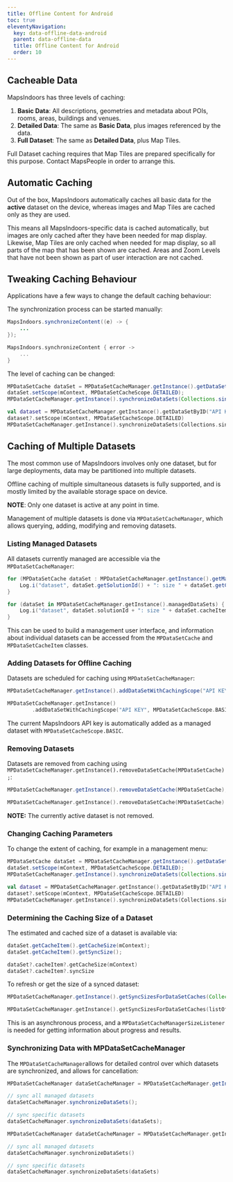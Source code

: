 ```yaml
---
title: Offline Content for Android
toc: true
eleventyNavigation:
  key: data-offline-data-android
  parent: data-offline-data
  title: Offline Content for Android
  order: 10
---
```


## Cacheable Data

MapsIndoors has three levels of caching:

1. **Basic Data**: All descriptions, geometries and metadata about POIs, rooms, areas, buildings and venues.
2. **Detailed Data**: The same as **Basic Data**, plus images referenced by the data.
3. **Full Dataset**: The same as **Detailed Data**, plus Map Tiles.

Full Dataset caching requires that Map Tiles are prepared specifically for this purpose.  Contact MapsPeople in order to arrange this.

## Automatic Caching

Out of the box, MapsIndoors automatically caches all basic data for the **active** dataset on the device, whereas images and Map Tiles are cached only as they are used.

This means all MapsIndoors-specific data is cached automatically, but images are only cached after they have been needed for map display. Likewise, Map Tiles are only cached when needed for map display, so all parts of the map that has been shown are cached.  Areas and Zoom Levels that have not been shown as part of user interaction are not cached.

## Tweaking Caching Behaviour

Applications have a few ways to change the default caching behaviour:

The synchronization process can be started manually:

<mi-tabs>
<mi-tab label="Java" tab-for="java"></mi-tab>
<mi-tab label="Kotlin" tab-for="kotlin"></mi-tab>
<mi-tab-panel id="java">

```java
MapsIndoors.synchronizeContent((e) -> {
    ...
});
```

</mi-tab-panel>
<mi-tab-panel id="kotlin">

```kotlin
MapsIndoors.synchronizeContent { error ->
    ...
}
```

</mi-tab-panel>
</mi-tabs>

The level of caching can be changed:

<mi-tabs>
<mi-tab label="Java" tab-for="java"></mi-tab>
<mi-tab label="Kotlin" tab-for="kotlin"></mi-tab>
<mi-tab-panel id="java">

```java
MPDataSetCache dataSet = MPDataSetCacheManager.getInstance().getDataSetByID("API KEY");
dataSet.setScope(mContext, MPDataSetCacheScope.DETAILED);
MPDataSetCacheManager.getInstance().synchronizeDataSets(Collections.singletonList(dataSet));
```

</mi-tab-panel>
<mi-tab-panel id="kotlin">

```kotlin
val dataset = MPDataSetCacheManager.getInstance().getDataSetByID("API KEY")
dataset?.setScope(mContext, MPDataSetCacheScope.DETAILED)
MPDataSetCacheManager.getInstance().synchronizeDataSets(Collections.singletonList(dataset))
```

</mi-tab-panel>
</mi-tabs>

## Caching of Multiple Datasets

The most common use of MapsIndoors involves only one dataset, but for large deployments, data may be partitioned into multiple datasets.

Offline caching of multiple simultaneous datasets is fully supported, and is mostly limited by the available storage space on device.

**NOTE**: Only one dataset is active at any point in time.

Management of multiple datasets is done via  `MPDataSetCacheManager`, which allows querying, adding, modifying and removing datasets.

### Listing Managed Datasets

All datasets currently managed are accessible via the `MPDataSetCacheManager`:

<mi-tabs>
<mi-tab label="Java" tab-for="java"></mi-tab>
<mi-tab label="Kotlin" tab-for="kotlin"></mi-tab>
<mi-tab-panel id="java">

```java
for (MPDataSetCache dataSet : MPDataSetCacheManager.getInstance().getManagedDataSets()) {
    Log.i("dataset", dataSet.getSolutionId() + ": size " + dataSet.getCacheItem().getSyncSize());
}
```

</mi-tab-panel>
<mi-tab-panel id="kotlin">

```kotlin
for (dataSet in MPDataSetCacheManager.getInstance().managedDataSets) {
    Log.i("dataset", dataSet.solutionId + ": size " + dataSet.cacheItem.syncSize)
}
```

</mi-tab-panel>
</mi-tabs>

This can be used to build a management user interface, and information about individual datasets can be accessed from the `MPDataSetCache` and `MPDataSetCacheItem` classes.

### Adding Datasets for Offline Caching

Datasets are scheduled for caching using  `MPDataSetCacheManager`:

<mi-tabs>
<mi-tab label="Java" tab-for="java"></mi-tab>
<mi-tab label="Kotlin" tab-for="kotlin"></mi-tab>
<mi-tab-panel id="java">

```java
MPDataSetCacheManager.getInstance().addDataSetWithCachingScope("API KEY", MPDataSetCacheScope.BASIC);
```

</mi-tab-panel>
<mi-tab-panel id="kotlin">

```kotlin
MPDataSetCacheManager.getInstance()
        .addDataSetWithCachingScope("API KEY", MPDataSetCacheScope.BASIC)
```

</mi-tab-panel>
</mi-tabs>

The current MapsIndoors API key is automatically added as a managed dataset with `MPDataSetCacheScope.BASIC`.

### Removing Datasets

Datasets are removed from caching using `MPDataSetCacheManager.getInstance().removeDataSetCache(MPDataSetCache);`:

<mi-tabs>
<mi-tab label="Java" tab-for="java"></mi-tab>
<mi-tab label="Kotlin" tab-for="kotlin"></mi-tab>
<mi-tab-panel id="java">

```java
MPDataSetCacheManager.getInstance().removeDataSetCache(MPDataSetCache);
```

</mi-tab-panel>
<mi-tab-panel id="kotlin">

```kotlin
MPDataSetCacheManager.getInstance().removeDataSetCache(MPDataSetCache)
```

</mi-tab-panel>
</mi-tabs>

**NOTE:** The currently active dataset is not removed.

### Changing Caching Parameters

To change the extent of caching, for example in a management menu:

<mi-tabs>
<mi-tab label="Java" tab-for="java"></mi-tab>
<mi-tab label="Kotlin" tab-for="kotlin"></mi-tab>
<mi-tab-panel id="java">

```java
MPDataSetCache dataSet = MPDataSetCacheManager.getInstance().getDataSetByID("API KEY");
dataSet.setScope(mContext, MPDataSetCacheScope.DETAILED);
MPDataSetCacheManager.getInstance().synchronizeDataSets(Collections.singletonList(dataSet));
```

</mi-tab-panel>
<mi-tab-panel id="kotlin">

```kotlin
val dataset = MPDataSetCacheManager.getInstance().getDataSetByID("API KEY")
dataset?.setScope(mContext, MPDataSetCacheScope.DETAILED)
MPDataSetCacheManager.getInstance().synchronizeDataSets(Collections.singletonList(dataset))
```

</mi-tab-panel>
</mi-tabs>

### Determining the Caching Size of a Dataset

The estimated and cached size of a dataset is available via:

<mi-tabs>
<mi-tab label="Java" tab-for="java"></mi-tab>
<mi-tab label="Kotlin" tab-for="kotlin"></mi-tab>
<mi-tab-panel id="java">

```java
dataSet.getCacheItem().getCacheSize(mContext);
dataSet.getCacheItem().getSyncSize();
```

</mi-tab-panel>
<mi-tab-panel id="kotlin">

```kotlin
dataSet?.cacheItem?.getCacheSize(mContext)
dataSet?.cacheItem?.syncSize
```

</mi-tab-panel>
</mi-tabs>

To refresh or get the size of a synced dataset:

<mi-tabs>
<mi-tab label="Java" tab-for="java"></mi-tab>
<mi-tab label="Kotlin" tab-for="kotlin"></mi-tab>
<mi-tab-panel id="java">

```java
MPDataSetCacheManager.getInstance().getSyncSizesForDataSetCaches(Collections.singletonList(dataSet), this);
```

</mi-tab-panel>
<mi-tab-panel id="kotlin">

```kotlin
MPDataSetCacheManager.getInstance().getSyncSizesForDataSetCaches(listOf(dataSet), this)
```

</mi-tab-panel>
</mi-tabs>

This is an asynchronous process, and a `MPDataSetCacheManagerSizeListener` is needed for getting information about progress and results.

### Synchronizing Data with MPDataSetCacheManager

The `MPDataSetCacheManager`allows for detailed control over which datasets are synchronized, and allows for cancellation:

<mi-tabs>
<mi-tab label="Java" tab-for="java"></mi-tab>
<mi-tab label="Kotlin" tab-for="kotlin"></mi-tab>
<mi-tab-panel id="java">

```java
MPDataSetCacheManager dataSetCacheManager = MPDataSetCacheManager.getInstance();

// sync all managed datasets
dataSetCacheManager.synchronizeDataSets();

// sync specific datasets
dataSetCacheManager.synchronizeDataSets(dataSets);
```

</mi-tab-panel>
<mi-tab-panel id="kotlin">

```kotlin
MPDataSetCacheManager dataSetCacheManager = MPDataSetCacheManager.getInstance();

// sync all managed datasets
dataSetCacheManager.synchronizeDataSets()

// sync specific datasets
dataSetCacheManager.synchronizeDataSets(dataSets)
```

</mi-tab-panel>
</mi-tabs>
